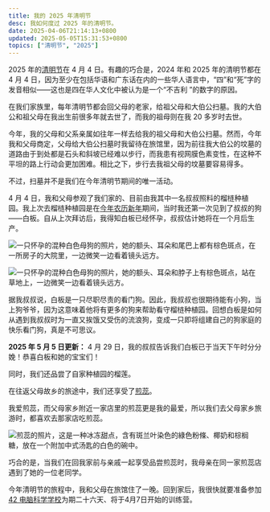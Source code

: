 ```yaml
---
title: 我的 2025 年清明节
desc: 我如何度过 2025 年的清明节。
date: 2025-04-06T21:14:13+0800
updated: 2025-05-05T15:31:53+0800
topics: ["清明节", "2025"]
---
```


2025 年的[清明节](https://zh.wikipedia.org/wiki/%E6%B8%85%E6%98%8E%E7%AF%80)在 4 月 4 日。有趣的巧合是，2024 年和 2025 年的清明节都在 4 月 4 日，因为至少在包括华语和广东话在内的一些华人语言中，“四”和“死”字的发音相似——这也是四在华人文化中被认为是一个“不吉利 ”的数字的原因。

在我们家族里，每年清明节都会回父母的老家，给祖父母和大伯公扫墓。我的大伯公和祖父母在我出生前很多年就去世了，而我的祖母则在我 20 多岁时去世。

今年，我的父母和父系亲属如往年一样去给我的祖父母和大伯公扫墓。然而，今年我和父母商定，父母给大伯公扫墓时我留待在旅馆里，因为前往我大伯公的坟墓的道路由于到处都是石头和斜坡已经难以步行，而我患有视网膜色素变性，在这种不平坦的路上行动会更加困难。相比之下，步行去我祖父母的坟墓要容易得多。

不过，扫墓并不是我们在今年清明节期间的唯一活动。

4 月 4 日，我和父母参观了我们家的、目前由我其中一名叔叔照料的榴梿种植园。我上次去榴梿种植园是在[今年农历新年](2025-02-06-my-2025-lunar-new-year.md)期间，当时我还第一次见到了叔叔的狗——白板。自从上次拜访后，我得知白板已经怀孕，叔叔估计她将在一个月后生产。

![一只怀孕的混种白色母狗的照片，她的额头、耳朵和尾巴上都有棕色斑点，在一所房子的大院里，一边微笑一边看着镜头远方。](https://cdn.some.pics/helenchong/67f107d3de65a.jpg)

![一只怀孕的混种白色母狗的照片，她的额头、耳朵和脖子上有棕色斑点，站在草地上，一边微笑一边看着镜头远方。](https://cdn.some.pics/helenchong/67f107e6a8f24.jpg)

据我叔叔说，白板是一只尽职尽责的看门狗。因此，我叔叔也很期待能有小狗，当上狗爷爷，因为这意味着他将有更多的狗来帮助看守榴梿种植园。回想白板是如何从遇到我叔叔时为一直又挨饿又受伤的流浪狗，变成一只即将组建自己的狗家庭的快乐看门狗，真是不可思议。

**2025 年 5 月 5 日更新：** 4 月 29 日，我的叔叔告诉我们白板已于当天下午时分分娩！恭喜白板和她的宝宝们！

同时，我们还品尝了自家种植园的榴莲。

在往返父母故乡的旅途中，我们还享受了[煎蕊](https://zh.wikipedia.org/wiki/%E7%85%8E%E8%95%8A)。

我爱煎蕊，而父母家乡附近一家店里的煎蕊更是我的最爱，所以我们去父母家乡旅游时，都喜欢去那家店吃煎蕊。

![煎蕊的照片，这是一种冰冻甜点，含有斑兰叶染色的綠色粉條、椰奶和棕榈糖，放在一个附加中式汤匙的白色的碗中。](https://cdn.some.pics/helenchong/67f0fe9edaaac.jpg)

巧合的是，当我们在回我家前与亲戚一起享受品尝煎蕊时，我母亲在同一家煎蕊店遇到了她的一位老同学。

今年清明节的旅程中，我和父母在旅馆住了一晚。回到家后，我很快就要准备参加 [42 电脑科学学校](2025-01-20-attending-42-school.md)为期二十六天、将于4月7日开始的训练营。
